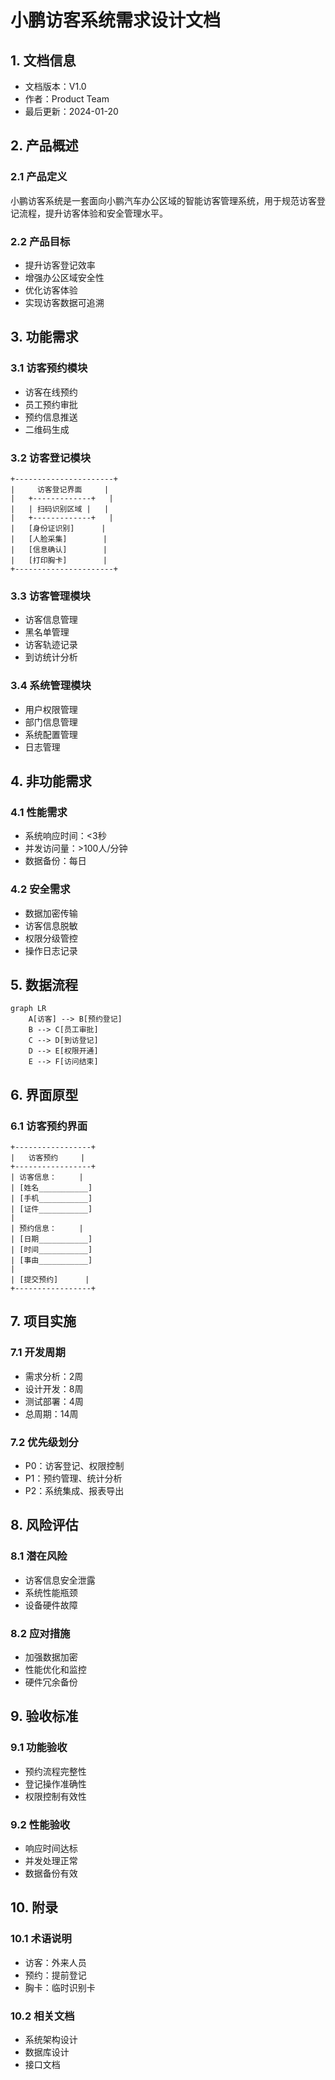  # 小鹏访客系统需求设计文档

## 1. 文档信息

- 文档版本：V1.0
- 作者：Product Team
- 最后更新：2024-01-20

## 2. 产品概述

### 2.1 产品定义
小鹏访客系统是一套面向小鹏汽车办公区域的智能访客管理系统，用于规范访客登记流程，提升访客体验和安全管理水平。

### 2.2 产品目标
- 提升访客登记效率
- 增强办公区域安全性
- 优化访客体验
- 实现访客数据可追溯

## 3. 功能需求

### 3.1 访客预约模块
- 访客在线预约
- 员工预约审批
- 预约信息推送
- 二维码生成

### 3.2 访客登记模块
```
+----------------------+
|     访客登记界面     |
|   +-------------+   |
|   | 扫码识别区域 |   |
|   +-------------+   |
|   [身份证识别]      |
|   [人脸采集]        |
|   [信息确认]        |
|   [打印胸卡]        |
+----------------------+
```

### 3.3 访客管理模块
- 访客信息管理
- 黑名单管理
- 访客轨迹记录
- 到访统计分析

### 3.4 系统管理模块
- 用户权限管理
- 部门信息管理
- 系统配置管理
- 日志管理

## 4. 非功能需求

### 4.1 性能需求
- 系统响应时间：<3秒
- 并发访问量：>100人/分钟
- 数据备份：每日

### 4.2 安全需求
- 数据加密传输
- 访客信息脱敏
- 权限分级管控
- 操作日志记录

## 5. 数据流程

```mermaid
graph LR
    A[访客] --> B[预约登记]
    B --> C[员工审批]
    C --> D[到访登记]
    D --> E[权限开通]
    E --> F[访问结束]
```

## 6. 界面原型

### 6.1 访客预约界面
```
+-----------------+
|   访客预约     |
+-----------------+
| 访客信息：     |
| [姓名___________]
| [手机___________]
| [证件___________]
| 
| 预约信息：     |
| [日期___________]
| [时间___________]
| [事由___________]
|
| [提交预约]      |
+-----------------+
```

## 7. 项目实施

### 7.1 开发周期
- 需求分析：2周
- 设计开发：8周
- 测试部署：4周
- 总周期：14周

### 7.2 优先级划分
- P0：访客登记、权限控制
- P1：预约管理、统计分析
- P2：系统集成、报表导出

## 8. 风险评估

### 8.1 潜在风险
- 访客信息安全泄露
- 系统性能瓶颈
- 设备硬件故障

### 8.2 应对措施
- 加强数据加密
- 性能优化和监控
- 硬件冗余备份

## 9. 验收标准

### 9.1 功能验收
- 预约流程完整性
- 登记操作准确性
- 权限控制有效性

### 9.2 性能验收
- 响应时间达标
- 并发处理正常
- 数据备份有效

## 10. 附录

### 10.1 术语说明
- 访客：外来人员
- 预约：提前登记
- 胸卡：临时识别卡

### 10.2 相关文档
- 系统架构设计
- 数据库设计
- 接口文档